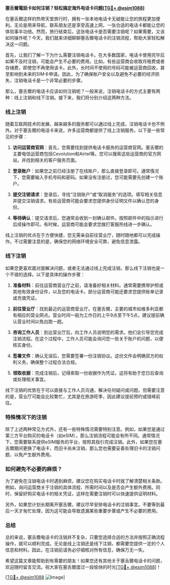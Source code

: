 **塞舌爾電話卡如何注销？轻松搞定海外电话卡问题[[TG💪+ @esim1088](https://t.me/s/esim1088)]**

在塞舌爾这样的热带天堂旅行时，拥有一张本地电话卡无疑能让您的旅程更加便利。无论是用来导航、联系朋友还是享受高速上网，一张合适的电话卡都能让您的体验事半功倍。然而，旅行结束后，这张电话卡是否需要注销呢？如果需要，又该如何操作呢？今天，我们就来详细聊聊塞舌爾电话卡的注销流程，帮助大家轻松解决这一问题。

首先，让我们了解一下为什么需要注销电话卡。在大多数国家，电话卡使用完毕后如果不及时注销，可能会产生不必要的费用。比如，有些运营商会收取月租费或者存储费，即使您不再使用该卡。此外，长时间不使用的号码可能被运营商回收，甚至影响到未来的SIM卡申请。因此，为了确保账户安全以及避免不必要的经济损失，注销电话卡是一个非常必要的步骤。

那么，塞舌爾的电话卡应该如何注销呢？一般来说，注销电话卡的方式主要有两种：线上注销和线下注销。接下来，我们将分别介绍这两种方法。

### 线上注销

随着互联网技术的发展，越来越多的服务都可以通过线上完成，注销电话卡也不例外。对于塞舌爾的电话卡来说，许多运营商都提供了线上注销服务。以下是一些常见的步骤：

1. **访问运营商官网**：首先，您需要找到提供电话卡服务的运营商官网。塞舌爾的主要电信运营商包括Cevolution和Airtel等。您可以搜索这些运营商的官方网站，并找到相关的客户服务页面。

2. **登录账户**：如果您之前已经注册了在线账户，那么直接登录即可。通常情况下，您需要输入手机号码和密码。如果没有注册过，您可能需要先创建一个账户。

3. **提交注销请求**：登录后，寻找“注销账户”或“取消服务”的选项。填写相关信息并提交注销请求。有些运营商可能会要求您提供身份证明文件以确认您的身份。

4. **等待确认**：提交请求后，您通常会收到一封确认邮件。按照邮件中的指示进行后续操作即可。有时候，运营商可能会要求您拨打客服热线进一步确认。

线上注销的优点在于方便快捷，您无需亲自前往营业厅，随时随地都可以完成操作。不过需要注意的是，确保您的网络环境安全可靠，避免信息泄露。

### 线下注销

如果您更喜欢面对面解决问题，或者无法通过线上完成注销，那么线下注销也是一个不错的选择。以下是具体的操作步骤：

1. **准备材料**：前往运营商营业厅之前，请准备好相关材料。通常需要携带护照或其他有效身份证件，以及您的电话卡。部分运营商可能还要求您提供账单记录或充值凭证。

2. **前往营业厅**：找到最近的运营商营业厅。在塞舌爾，主要的城市如维多利亚都有相应的营业网点。营业时间一般为工作日的上午9点至下午5点，建议提前确认营业时间以免白跑一趟。

3. **咨询工作人员**：到达营业厅后，向工作人员说明您的需求。他们会引导您完成注销流程。在这个过程中，工作人员可能会询问您一些关于账户的问题，以便核实身份。

4. **签署文件**：确认无误后，您需要签署一份注销协议。这份文件会明确双方的权利义务，确保整个过程合法合规。

5. **领取收据**：完成注销后，记得索取一份收据作为凭证。这将有助于您日后查询或处理相关事宜。

线下注销的优势在于可以直接与工作人员沟通，解决任何疑问或问题。但需要注意的是，营业厅可能会比较繁忙，尤其是在旅游旺季，因此建议提前预约或错峰前往。

### 特殊情况下的注销

除了上述两种常见方式外，还有一些特殊情况需要特别注意。例如，如果您是通过第三方平台购买的电话卡（如eSIM），那么注销流程可能会有所不同。通常情况下，您需要联系提供eSIM服务的平台，按照其指引完成注销。此外，如果您在塞舌爾期间更换了电话卡，而旧卡尚未注销，那么您也需要妥善处理旧卡的注销问题，以免产生额外费用。

### 如何避免不必要的麻烦？

为了避免在注销电话卡时遇到麻烦，建议您在购买电话卡时就了解清楚相关条款。例如，询问运营商关于注销的具体流程、所需时间以及是否会产生额外费用。同时，保留好购买电话卡的相关凭证，这样在需要注销时可以快速提供证明材料。

另外，如果您计划长期离开塞舌爾，建议尽早安排电话卡的注销事宜。不要等到最后一天才匆忙处理，因为这可能会导致遗漏某些重要步骤或产生不必要的费用。

### 总结

总的来说，塞舌爾电话卡的注销并不复杂，只要您选择合适的方法并按照正确流程操作，就可以顺利完成。无论是线上注销还是线下注销，都需要您提供一定的个人信息和材料。因此，在注销前请务必仔细核对所有信息，确保万无一失。

希望这篇文章能帮助到有需要的朋友！如果您还有其他关于塞舌爾电话卡的问题，欢迎随时留言交流。祝大家在塞舌爾度过一段愉快的时光[[TG💪+ @esim1088](https://t.me/s/esim1088)]！

[[TG💪+ @esim1088](https://t.me/s/esim1088) ![Image](https://i.postimg.cc/4NQfJmqS/Snipaste-2025-05-13-00-14-12.png)]